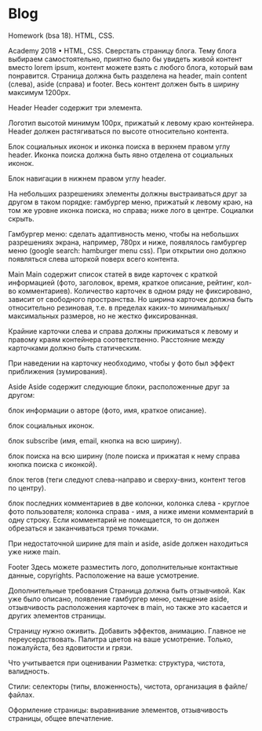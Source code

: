 # Blog
Homework (bsa 18). HTML, CSS.

Academy 2018 • HTML, CSS.
Сверстать страницу блога. Тему блога выбираем самостоятельно, приятно было бы увидеть живой контент вместо lorem ipsum, контент можете взять с любого блога, который вам понравится. Страница должна быть разделена на header, main content (слева), aside (справа) и footer. Весь контент должен быть в ширину максимум 1200px.

Header
Header содержит три элемента.

Логотип высотой минимум 100px, прижатый к левому краю контейнера. Header должен растягиваться по высоте относительно контента.

Блок социальных иконок и иконка поиска в верхнем правом углу header. Иконка поиска должна быть явно отделена от социальных иконок.

Блок навигации в нижнем правом углу header.

На небольших разрешениях элементы должны выстраиваться друг за другом в таком порядке: гамбургер меню, прижатый к левому краю, на том же уровне иконка поиска, но справа; ниже лого в центре. Социалки скрыть.

Гамбургер меню: сделать адаптивность меню, чтобы на небольших разрешениях экрана, например, 780px и ниже, появлялось гамбургер меню (google search: hamburger menu css). При открытии оно должно появляться слева шторкой поверх всего контента.

Main
Main содержит список статей в виде карточек с краткой информацией (фото, заголовок, время, краткое описание, рейтинг, кол-во комментариев). Количество карточек в одном ряду не фиксировано, зависит от свободного пространства. Но ширина карточек должна быть относительно резиновая, т.е. в пределах каких-то минимальных/максимальных размеров, но не жестко фиксированная.

Крайние карточки слева и справа должны прижиматься к левому и правому краям контейнера соответственно. Расстояние между карточками должно быть статическим.

При наведении на карточку необходимо, чтобы у фото был эффект приближения (зумирования).

Aside
Aside содержит следующие блоки, расположенные друг за другом:

блок информации о авторе (фото, имя, краткое описание).

блок социальных иконок.

блок subscribe (имя, email, кнопка на всю ширину).

блок поиска на всю ширину (поле поиска и прижатая к нему справа кнопка поиска с иконкой).

блок тегов (теги следуют слева-направо и сверху-вниз, контент тегов по центру).

блок последних комментариев в две колонки, колонка слева - круглое фото пользователя; колонка справа - имя, а ниже имени комментарий в одну строку. Если комментарий не помещается, то он должен обрезаться и заканчиваться тремя точками.

При недостаточной ширине для main и aside, aside должен находиться уже ниже main.

Footer
Здесь можете разместить лого, дополнительные контактные данные, copyrights. Расположение на ваше усмотрение.

Дополнительные требования
Страница должна быть отзывчивой. Как уже было описано, появление гамбургер меню, смещение aside, отзывчивость расположения карточек в main, но также это касается и других элементов страницы.

Страницу нужно оживить. Добавить эффектов, анимацию. Главное не переусердствовать. Палитра цветов на ваше усмотрение. Только, пожалуйста, без ядовитости и грязи.

Что учитывается при оценивании
Разметка: структура, чистота, валидность.

Стили: селекторы (типы, вложенность), чистота, организация в файле/файлах.

Оформление страницы: выравнивание элементов, отзывчивость страницы, общее впечатление.
